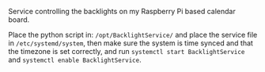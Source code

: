 Service controlling the backlights on my Raspberry Pi based calendar board.

Place the python script in: `/opt/BacklightService/` and place the service file in `/etc/systemd/system`, then make sure the system is time synced and that the timezone is set correctly, and run `systemctl start BacklightService` and `systemctl enable BacklightService`.
